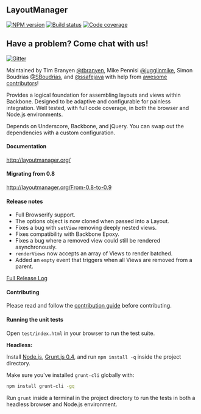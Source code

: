 LayoutManager
-------------

[![NPM version][npm-image]][npm-url] [![Build status][travis-image]][travis-url] [![Code coverage][coveralls-image]][coveralls-url]

## Have a problem? Come chat with us! ##

[![Gitter](https://badges.gitter.im/Join%20Chat.svg)](https://gitter.im/tbranyen/backbone.layoutmanager?utm_source=badge&utm_medium=badge&utm_campaign=pr-badge&utm_content=badge)

Maintained by Tim Branyen [@tbranyen](http://twitter.com/tbranyen), Mike
Pennisi [@jugglinmike](http://twitter.com/jugglinmike), Simon Boudrias
[@SBoudrias](http://twitter.com/Vaxilart), and
[@ssafejava](https://github.com/ssafejava) with help from [awesome
contributors](https://github.com/tbranyen/backbone.layoutmanager/contributors)!

Provides a logical foundation for assembling layouts and views within Backbone.
Designed to be adaptive and configurable for painless integration.  Well
tested, with full code coverage, in both the browser and Node.js environments.

Depends on Underscore, Backbone, and jQuery.  You can swap out the dependencies
with a custom configuration.

#### Documentation ####

http://layoutmanager.org/

#### Migrating from 0.8 ####

http://layoutmanager.org/From-0.8-to-0.9

#### Release notes ####

* Full Browserify support.
* The options object is now cloned when passed into a Layout.
* Fixes a bug with `setView` removing deeply nested views.
* Fixes compatibility with Backbone Epoxy.
* Fixes a bug where a removed view could still be rendered asynchronously.
* `renderViews` now accepts an array of Views to render batched.
* Added an `empty` event that triggers when all Views are removed from a parent.

[Full Release
Log](https://github.com/tbranyen/backbone.layoutmanager/blob/master/CHANGELOG.md)

#### Contributing ####

Please read and follow the [contribution
guide](https://github.com/tbranyen/backbone.layoutmanager/blob/master/CONTRIBUTING.md)
before contributing.

#### Running the unit tests ####

Open `test/index.html` in your browser to run the test suite.

**Headless:**

Install [Node.js](http://nodejs.org), [Grunt.js 0.4](http://gruntjs.com), and
run `npm install -q` inside the project directory.

Make sure you've installed `grunt-cli` globally with:

``` bash
npm install grunt-cli -gq
```

Run `grunt` inside a terminal in the project directory to run the tests in both
a headless browser and Node.js environment.

[travis-url]: http://travis-ci.org/tbranyen/backbone.layoutmanager
[travis-image]: https://img.shields.io/travis/tbranyen/backbone.layoutmanager.svg
[npm-url]: https://npmjs.org/package/backbone.layoutmanager
[npm-image]: https://img.shields.io/npm/v/backbone.layoutmanager.svg
[coveralls-url]: https://coveralls.io/r/tbranyen/backbone.layoutmanager
[coveralls-image]: https://img.shields.io/coveralls/tbranyen/backbone.layoutmanager.svg
